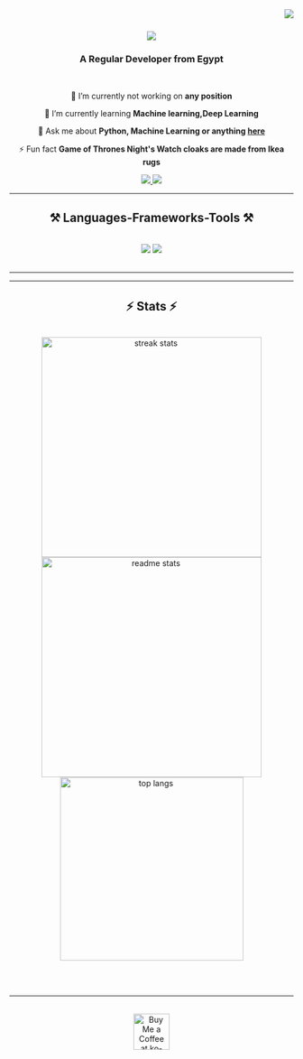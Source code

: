 
<img align="right" src="https://visitor-badge.laobi.icu/badge?page_id=ahmedmsaber.ahmedmsaber" />

<h1 align="center">
    <img src="https://readme-typing-svg.herokuapp.com/?font=Righteous&size=35&center=true&vCenter=true&width=500&height=70&duration=4000&lines=Hi+There!+👋;+I'm+Ahmed!;" />
</h1>

<h3 align="center">A Regular Developer from Egypt </h3>

<br/>

<div align="center">
 
 🔭 I’m currently not working on **any position**
 
 🌱 I’m currently learning **Machine learning,Deep Learning**

💬 Ask me about **Python, Machine Learning or anything [here](https://github.com/ahmedmsaber/ahmedmsaber/issues)**

⚡ Fun fact **Game of Thrones Night's Watch cloaks are made from Ikea rugs**

 </div>
 
<div align="center"> 
  <a href="mailto:ads.amraven@gmail.com">
    <img src="https://img.shields.io/badge/Gmail-333333?style=for-the-badge&logo=gmail&logoColor=red" />
  </a>
<!--   <a href="https://www.linkedin.com/in/ahmedmsaber/" target="_blank">
    <img src="https://img.shields.io/badge/LinkedIn-0077B5?style=for-the-badge&logo=linkedin&logoColor=white" target="_blank" />
  </a> -->
  <a href="https://www.github.com/amraven" target="_blank">
     <img src="https://img.shields.io/badge/Portfolio-FF5722?style=for-the-badge&logo=todoist&logoColor=white" target="_blank" /> <!-- sqlite, safari, google-chrome are other good icon options -->
  </a>
</div>

 <hr/>
 
<h2 align="center">⚒️ Languages-Frameworks-Tools ⚒️</h2>
<br/>
<div align="center">
    <img src="https://skillicons.dev/icons?i=vscode,github,git" />
    <img src="https://skillicons.dev/icons?i=python,mongodb,mysql,flask,fastapi" /><br>
</div>

<br/>
<hr/>

<!--<div align="center">
  <h2>🐍 My Contributions 🐍</h2>
  <br>
  <img alt="snake eating my contributions" src="github-user-contribution.svg" />
  
  <br/><br/><br/>
</div>-->

<hr/>

<h2 align="center">⚡ Stats ⚡</h2>
<br>
<div align=center>
  <img width=390 src="https://github-readme-streak-stats-salesp07.vercel.app/?user=amraven&count_private=true&theme=react&border_radius=10" alt="streak stats"/>
  <img width=390 src="https://github-readme-stats-salesp07.vercel.app/api?username=amraven&count_private=true&show_icons=true&theme=react&rank_icon=github&border_radius=10" alt="readme stats" />
  <br/>
  <img width=325 align="center" src="https://github-readme-stats-salesp07.vercel.app/api/top-langs/?username=amraven&hide=HTML&langs_count=8&layout=compact&theme=react&border_radius=10&size_weight=0.5&count_weight=0.5&exclude_repo=github-readme-stats" alt="top langs" />
</div>

<br/><br/>

<hr/>

<br/>

<div align="center">
<a href='https://ko-fi.com/amraven' target='_blank'><img height='64' style='border:0px;height:64px;' src='https://storage.ko-fi.com/cdn/kofi1.png?v=3' border='0' alt='Buy Me a Coffee at ko-fi.com' /></a>
</div>

<br/>


<!---
amraven/amraven is a ✨ special ✨ repository because its `README.md` (this file) appears on your GitHub profile.
You can click the Preview link to take a look at your changes.
--->
